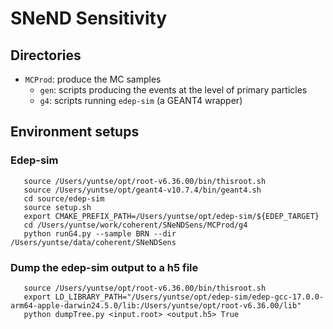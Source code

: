 SNeND Sensitivity
=================

## Directories

- `MCProd`: produce the MC samples
    - `gen`: scripts producing the events at the level of primary particles
    - `g4`: scripts running `edep-sim` (a GEANT4 wrapper)

## Environment setups

### Edep-sim

```shell
   source /Users/yuntse/opt/root-v6.36.00/bin/thisroot.sh
   source /Users/yuntse/opt/geant4-v10.7.4/bin/geant4.sh
   cd source/edep-sim
   source setup.sh
   export CMAKE_PREFIX_PATH=/Users/yuntse/opt/edep-sim/${EDEP_TARGET}
   cd /Users/yuntse/work/coherent/SNeNDSens/MCProd/g4
   python runG4.py --sample BRN --dir /Users/yuntse/data/coherent/SNeNDSens
```

### Dump the edep-sim output to a h5 file

```shell
   source /Users/yuntse/opt/root-v6.36.00/bin/thisroot.sh
   export LD_LIBRARY_PATH="/Users/yuntse/opt/edep-sim/edep-gcc-17.0.0-arm64-apple-darwin24.5.0/lib:/Users/yuntse/opt/root-v6.36.00/lib"
   python dumpTree.py <input.root> <output.h5> True
```
